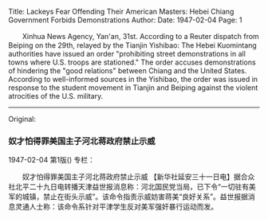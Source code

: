 Title: Lackeys Fear Offending Their American Masters: Hebei Chiang Government Forbids Demonstrations
Author:
Date: 1947-02-04
Page: 1

　　Xinhua News Agency, Yan'an, 31st. According to a Reuter dispatch from Beiping on the 29th, relayed by the Tianjin Yishibao: The Hebei Kuomintang authorities have issued an order "prohibiting street demonstrations in all towns where U.S. troops are stationed." The order accuses demonstrations of hindering the "good relations" between Chiang and the United States. According to well-informed sources in the Yishibao, the order was issued in response to the student movement in Tianjin and Beiping against the violent atrocities of the U.S. military.



<hr /> 

Original: 


### 奴才怕得罪美国主子河北蒋政府禁止示威

1947-02-04
第1版()
专栏：

　　奴才怕得罪美国主子河北蒋政府禁止示威
    【新华社延安三十一日电】据合众社北平二十九日电转播天津益世报消息称：河北国民党当局，已下令“一切驻有美军的城镇，禁止在街头示威”。该命令指责示威妨害蒋美“良好关系”。益世报据消息灵通人士称：该命令系针对平津学生反对美军强奸暴行运动而发。
